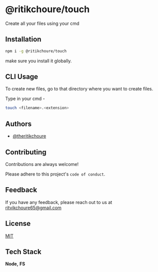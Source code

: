 
# @ritikchoure/touch

Create all your files using your cmd

## Installation

```bash
npm i -g @ritikchoure/touch
```

make sure you install it globally.

## CLI Usage

To create new files, go to that directory where you want to create files.

Type in your cmd -

```bash
touch <filename>.<extension>
```


## Authors

- [@theritikchoure](https://github.com/theritikchoure)


## Contributing

Contributions are always welcome!

Please adhere to this project's `code of conduct`.


## Feedback

If you have any feedback, please reach out to us at ritvikchoure65@gmail.com


## License

[MIT](https://github.com/theritikchoure/touch/blob/master/LICENSE)


## Tech Stack

**Node,** **FS**
